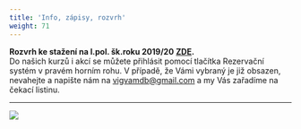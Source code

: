 ```yaml
---
title: 'Info, zápisy, rozvrh'
weight: 71
---
```

**Rozvrh ke stažení na I.pol. šk.roku 2019/20** [**ZDE**](https://www.brezanek.cz/assets/1-dokumenty/rozvrh_19_20_1.pol.pdf)**.**\
Do našich kurzů i akcí se můžete přihlásit pomocí tlačítka Rezervační systém v pravém horním rohu. V případě, že Vámi vybraný je již obsazen, nevahejte a napište nám na vigvamdb@gmail.com a my Vás zařadíme na čekací listinu.

- - -

![](/images/uploads/zapisy_i.pol_2019_2020-1-.jpg)
